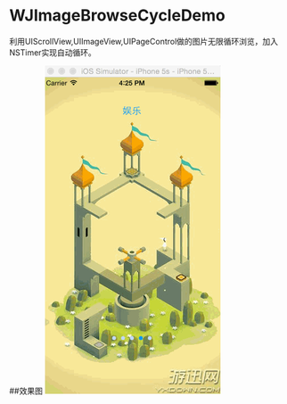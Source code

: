 # WJImageBrowseCycleDemo
利用UIScrollView,UIImageView,UIPageControl做的图片无限循环浏览，加入NSTimer实现自动循环。

##效果图
![WJImageBrowseCycleDemo](https://github.com/WinJayQ/WJImageBrowseCycleDemo/raw/master/WJImageBrowseCycleDemo/wj.gif) 
